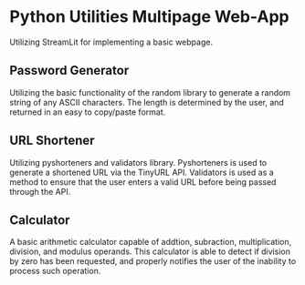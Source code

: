 # Python Utilities Multipage Web-App
Utilizing StreamLit for implementing a basic webpage.

## Password Generator 
Utilizing the basic functionality of the random library to generate a random string of any ASCII characters. The length is determined by the user, and returned in an easy to copy/paste format.

## URL Shortener
Utilizing pyshorteners and validators library. Pyshorteners is used to generate a shortened URL via the TinyURL API. Validators is used as a method to ensure that the user enters a valid URL before being passed through the API.

## Calculator
A basic arithmetic calculator capable of addtion, subraction, multiplication, division, and modulus operands. This calculator is able to detect if division by zero has been requested, and properly notifies the user of the inability to process such operation.

